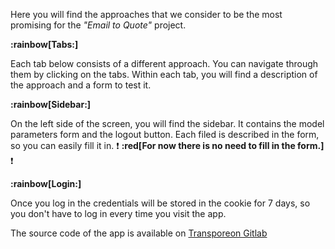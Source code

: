 Here you will find the approaches that we consider to be the most promising for the *"Email to Quote"* project.

**:rainbow[Tabs:]**

Each tab below consists of a different approach. You can navigate through them by clicking on the tabs.
Within each tab, you will find a description of the approach and a form to test it.

**:rainbow[Sidebar:]**

On the left side of the screen, you will find the sidebar. It contains the model parameters form and the logout button.
Each filed is described in the form, so you can easily fill it in. 
:heavy_exclamation_mark: **:red[For now there is no need to fill in the form.]** :heavy_exclamation_mark:

**:rainbow[Login:]**

Once you log in the credentials will be stored in the cookie for 7 days, so you don't have to log in every time you 
visit the app.

The source code of the app is available on
[Transporeon Gitlab](https://gitlab.office.transporeon.com/juliusz.gorzen/email-to-quote-streamlit)